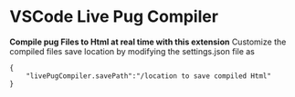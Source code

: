 # VSCode Live Pug Compiler
**Compile pug Files to Html at real time with this extension**
Customize the compiled files save location by modifying the settings.json file as

    {
	    "livePugCompiler.savePath":"/location to save compiled Html"
	}
	    
